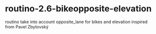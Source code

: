 routino-2.6-bikeopposite-elevation
==================================

routino take into account opposite_lane for bikes and elevation inspired from Pavel Zbytovský

